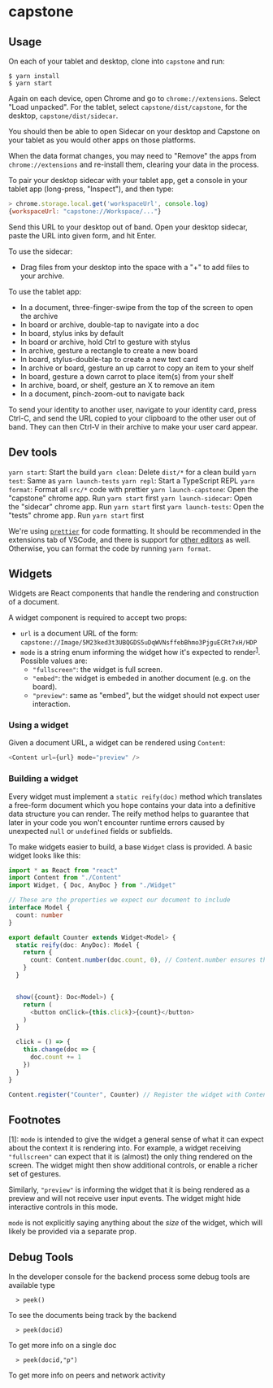 # capstone

## Usage

On each of your tablet and desktop, clone into `capstone` and run:

```console
$ yarn install
$ yarn start
```

Again on each device, open Chrome and go to `chrome://extensions`. Select "Load
unpacked". For the tablet, select `capstone/dist/capstone`, for the desktop,
`capstone/dist/sidecar`.

You should then be able to open Sidecar on your desktop and Capstone on your
tablet as you would other apps on those platforms.

When the data format changes, you may need to "Remove" the apps from
`chrome://extensions` and re-install them, clearing your data in the process.

To pair your desktop sidecar with your tablet app, get a console in your tablet
app (long-press, "Inspect"), and then type:

```js
> chrome.storage.local.get('workspaceUrl', console.log)
{workspaceUrl: "capstone://Workspace/..."}
```

Send this URL to your desktop out of band. Open your desktop sidecar, paste the
URL into given form, and hit Enter.

To use the sidecar:

* Drag files from your desktop into the space with a "+" to add files to your
  archive.

To use the tablet app:

* In a document, three-finger-swipe from the top of the screen to open the
  archive
* In board or archive, double-tap to navigate into a doc
* In board, stylus inks by default
* In board or archive, hold Ctrl to gesture with stylus
* In archive, gesture a rectangle to create a new board
* In board, stylus-double-tap to create a new text card
* In archive or board, gesture an up carrot to copy an item to your shelf
* In board, gesture a down carrot to place item(s) from your shelf
* In archive, board, or shelf, gesture an X to remove an item
* In a document, pinch-zoom-out to navigate back

To send your identity to another user, navigate to your identity card, press
Ctrl-C, and send the URL copied to your clipboard to the other user out of band.
They can then Ctrl-V in their archive to make your user card appear.

## Dev tools

`yarn start`: Start the build
`yarn clean`: Delete `dist/*` for a clean build
`yarn test`: Same as `yarn launch-tests`
`yarn repl`: Start a TypeScript REPL
`yarn format`: Format all `src/*` code with prettier
`yarn launch-capstone`: Open the "capstone" chrome app. Run `yarn start` first
`yarn launch-sidecar`: Open the "sidecar" chrome app. Run `yarn start` first
`yarn launch-tests`: Open the "tests" chrome app. Run `yarn start` first

We're using [`prettier`](https://prettier.io/) for code formatting.
It should be recommended in the extensions tab of VSCode, and there is
support for [other editors](https://prettier.io/docs/en/editors.html) as well.
Otherwise, you can format the code by running `yarn format`.

## Widgets

Widgets are React components that handle the rendering and construction of a document.

A widget component is required to accept two props:

- `url` is a document URL of the form: `capstone://Image/5M23ked3t3UBQGDS5uDqWVNsffebBhmo3PjguECRt7xH/HDP`
- `mode` is a string enum informing the widget how it's expected to render<sup>[1](#footnote1)</sup>. Possible values are:
  - `"fullscreen"`: the widget is full screen.
  - `"embed"`: the widget is embeded in another document (e.g. on the board).
  - `"preview"`: same as "embed", but the widget should not expect user interaction.

### Using a widget

Given a document URL, a widget can be rendered using `Content`:

```typescript
<Content url={url} mode="preview" />
```

### Building a widget

Every widget must implement a `static reify(doc)` method which translates a
free-form document which you hope contains your data into a definitive data
structure you can render. The reify method helps to guarantee that later in
your code you won't encounter runtime errors caused by unexpected `null` or
`undefined` fields or subfields.

To make widgets easier to build, a base `Widget` class is provided.
A basic widget looks like this:

```typescript
import * as React from "react"
import Content from "./Content"
import Widget, { Doc, AnyDoc } from "./Widget"

// These are the properties we expect our document to include
interface Model {
  count: number
}

export default Counter extends Widget<Model> {
  static reify(doc: AnyDoc): Model {
    return {
      count: Content.number(doc.count, 0), // Content.number ensures that doc.count is a number, and provides 0 as a default
    }
  }


  show({count}: Doc<Model>) {
    return (
      <button onClick={this.click}>{count}</button>
    )
  }

  click = () => {
    this.change(doc => {
      doc.count += 1
    })
  }
}

Content.register("Counter", Counter) // Register the widget with Content, so other components can render it.
```

## Footnotes

[<a name="footnote1">1</a>]: `mode` is intended to give the widget a general
sense of what it can expect about the context it is rendering into. For example,
a widget receiving `"fullscreen"` can expect that it is (almost) the only thing
rendered on the screen. The widget might then show additional controls, or enable
a richer set of gestures.

Similarly, `"preview"` is informing the widget that it is being rendered as a
preview and will not receive user input events. The widget might hide
interactive controls in this mode.

`mode` is not explicitly saying anything about the _size_ of the widget, which
will likely be provided via a separate prop.

## Debug Tools

In the developer console for the backend process some debug tools are available
type
```
  > peek()
```
To see the documents being track by the backend
```
  > peek(docid)
```
To get more info on a single doc
```
  > peek(docid,"p")
```
To get more info on peers and network activity
